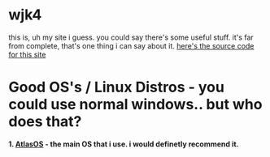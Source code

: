 # **wjk4**
this is, uh my site i guess. you could say there's some useful stuff. it's far from complete, that's one thing i can say about it. [here's the source code for this site](https://github.com/wjk4/wjk4.github.io)

# **Good OS's / Linux Distros - you could use normal windows.. but who does that?**

**1. [AtlasOS](atlasos.net) - the main OS that i use. i would definetly recommend it.**
